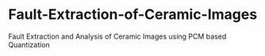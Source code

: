 # Fault-Extraction-of-Ceramic-Images
Fault Extraction and Analysis of Ceramic Images using PCM based Quantization
